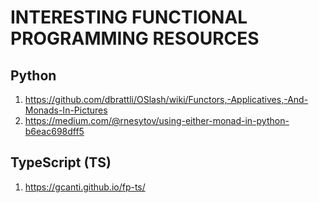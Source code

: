 # INTERESTING FUNCTIONAL PROGRAMMING RESOURCES

## Python

1. <https://github.com/dbrattli/OSlash/wiki/Functors,-Applicatives,-And-Monads-In-Pictures>
2. <https://medium.com/@rnesytov/using-either-monad-in-python-b6eac698dff5>

## TypeScript (TS)

1. <https://gcanti.github.io/fp-ts/>
